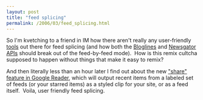 ```yaml
---
layout: post
title: "feed splicing"
permalink: /2006/03/feed_splicing.html
---
```


<p>So I'm kvetching to a friend in IM how there aren't really any user-friendly <a href="http://btrott.typepad.com/typepad/2005/08/the_joy_of_spli.html">tools</a> out there for feed splicing (and how both the <a href="http://www.bloglines.com/services/api/getitems">Bloglines</a> and <a href="http://www.newsgator.com/ngs/api/Feed.aspx">Newsgator APIs</a> should break out of the feed-by-feed mode).&nbsp; How is this remix cultcha supposed to happen without things that make it easy to remix? </p>

<p>And then literally less than an hour later I find out about the new <a href="http://googlereader.blogspot.com/2006/03/reader-learns-to-share.html">&quot;share&quot; feature in Google Reader</a>, which will output recent items from a labeled set of feeds (or your starred items) as a styled clip for your site, or as a feed itself.&nbsp; Voila, user friendly feed splicing.</p>


